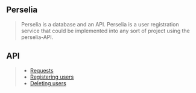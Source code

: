 ## Perselia
> Perselia is a database and an API.
> Perselia is a user registration service that could be implemented into any sort of project using the perselia-API.

## API
> * [Requests](REQUESTS.md)
> * [Registering users](USERS.REGISTER.md)
> * [Deleting users](USERS.DELETE.md)